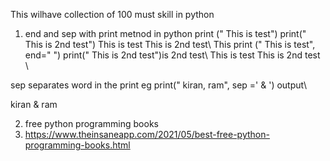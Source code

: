 This wilhave collection of 100 must skill in python

1. end and sep with print metnod in python
print (" This is test") print(" This is 2nd test") This is test This is 2nd test\\
This print (" This is test", end=" ") print(" This is 2nd test")is 2nd test\\
This is test This is 2nd test \\

sep separates word in the print eg print(" kiran, ram", sep =' & ') output\\

kiran & ram


2. free python programming books
3. https://www.theinsaneapp.com/2021/05/best-free-python-programming-books.html

